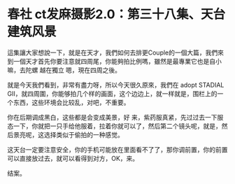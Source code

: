 # 春社 ct发麻摄影2.0：第三十八集、天台建筑风景

這集讓大家想說一下，就是在天才，我們如何去排更Couple的一個大篇，我們來到一個天才首先你要注意就四周尾，你能夠拍比例嗎，雖然是最專業它也是自小嘛，去陀螺 越在獨立 嗯，現在四周之後。

就是今天我們看到，非常有盡力呀，所以今天很久原來，我們在 adopt STADIAL GII，就四周圍，你能够拍几个样的画面，这个边边上，就一样就是，围栏上的一个东西，这些环境会比较乱，对吧，不重要。

你在后期调成黑白，这些都是会变成美景，好 来，紫药服真紧，先过过去一下服态一下，你就把一只手给他服着，拉着你就可以了，然后第二个镜头呢，就是，然后景亮呢，这选择类似于偷拍的一种感觉。

这天台一定要注意安全，你的手机可能放在里面看不了了，那你调前置，你的前置可以直接放过去，就可以看得到对方，OK，来。

结案。